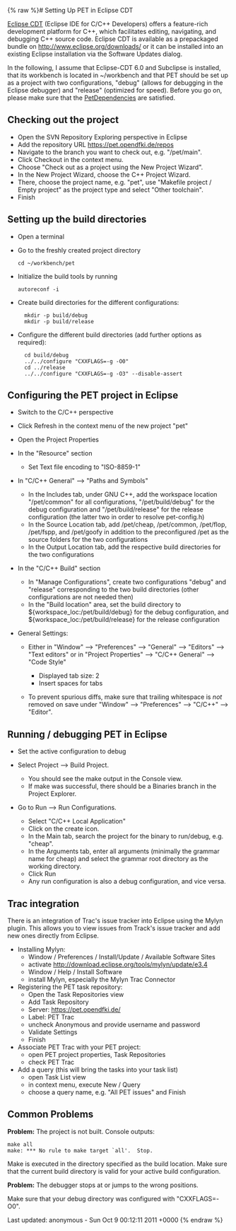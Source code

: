 {% raw %}# Setting Up PET in Eclipse CDT

[Eclipse CDT](http://www.eclipse.org/cdt/) (Eclipse IDE for C/C++
Developers) offers a feature-rich development platform for C++, which
facilitates editing, navigating, and debugging C++ source code. Eclipse
CDT is available as a prepackaged bundle on
<http://www.eclipse.org/downloads/> or it can be installed into an
existing Eclipse installation via the Software Updates dialog.

In the following, I assume that Eclipse-CDT 6.0 and Subclipse is
installed, that its workbench is located in \~/workbench and that PET
should be set up as a project with two configurations, "debug" (allows
for debugging in the Eclipse debugger) and "release" (optimized for
speed). Before you go on, please make sure that the
[PetDependencies](../PetDependencies) are satisfied.

## Checking out the project

- Open the SVN Repository Exploring perspective in Eclipse
- Add the repository URL <https://pet.opendfki.de/repos>
- Navigate to the branch you want to check out, e.g. "/pet/main".
- Click Checkout in the context menu.
- Choose "Check out as a project using the New Project Wizard".
- In the New Project Wizard, choose the C++ Project Wizard.
- There, choose the project name, e.g. "pet", use "Makefile project /
Empty project" as the project type and select "Other toolchain".
- Finish

## Setting up the build directories

- Open a terminal
- Go to the freshly created project directory
  
      cd ~/workbench/pet
- Initialize the build tools by running
  
      autoreconf -i
- Create build directories for the different configurations:
  
        mkdir -p build/debug
        mkdir -p build/release
- Configure the different build directories (add further options as
required):
  
        cd build/debug
        ../../configure "CXXFLAGS=-g -O0"
        cd ../release
        ../../configure "CXXFLAGS=-g -O3" --disable-assert

## Configuring the PET project in Eclipse

- Switch to the C/C++ perspective
- Click Refresh in the context menu of the new project "pet"
- Open the Project Properties
- In the "Resource" section
  - Set Text file encoding to "ISO-8859-1"
- In "C/C++ General" --&gt; "Paths and Symbols"
  
  - In the Includes tab, under GNU C++, add the workspace location
"/pet/common" for all configurations, "/pet/build/debug" for the
debug configuration and "/pet/build/release" for the release
configuration (the latter two in order to resolve pet-config.h)
  - In the Source Location tab, add /pet/cheap, /pet/common,
/pet/flop, /pet/fspp, and /pet/goofy in addition to the
preconfigured /pet as the source folders for the two
configurations
  - In the Output Location tab, add the respective build directories
for the two configurations
- In the "C/C++ Build" section
  - In "Manage Configurations", create two configurations "debug"
and "release" corresponding to the two build directories (other
configurations are not needed then)
  - In the "Build location" area, set the build directory to
${workspace\_loc:/pet/build/debug} for the debug configuration,
and ${workspace\_loc:/pet/build/release} for the release
configuration
- General Settings:
  - Either in "Window" --&gt; "Preferences" --&gt; "General" --&gt;
"Editors" --&gt; "Text editors" or in "Project Properties"
--&gt; "C/C++ General" --&gt; "Code Style"
    
    - Displayed tab size: 2
    - Insert spaces for tabs
  - To prevent spurious diffs, make sure that trailing whitespace is
*not* removed on save under "Window" --&gt; "Preferences" --&gt;
"C/C++" --&gt; "Editor".

## Running / debugging PET in Eclipse

- Set the active configuration to debug
- Select Project --&gt; Build Project.
  
  - You should see the make output in the Console view.
  - If make was successful, there should be a Binaries branch in the
Project Explorer.
- Go to Run --&gt; Run Configurations.
  
  - Select "C/C++ Local Application"
  - Click on the create icon.
  - In the Main tab, search the project for the binary to run/debug,
e.g. "cheap".
  - In the Arguments tab, enter all arguments (minimally the grammar
name for cheap) and select the grammar root directory as the
working directory.
  - Click Run
  - Any run configuration is also a debug configuration, and vice
versa.

## Trac integration

There is an integration of Trac's issue tracker into Eclipse using the
Mylyn plugin. This allows you to view issues from Track's issue tracker
and add new ones directly from Eclipse.

- Installing Mylyn:
  - Window / Preferences / Install/Update / Available Software Sites
  - activate <http://download.eclipse.org/tools/mylyn/update/e3.4>
  - Window / Help / Install Software
  - install Mylyn, especially the Mylyn Trac Connector
- Registering the PET task repository:
  - Open the Task Repositories view
  - Add Task Repository
  - Server: <https://pet.opendfki.de/>
  - Label: PET Trac
  - uncheck Anonymous and provide username and password
  - Validate Settings
  - Finish
- Associate PET Trac with your PET project:
  - open PET project properties, Task Repositories
  - check PET Trac
- Add a query (this will bring the tasks into your task list)
  - open Task List view
  - in context menu, execute New / Query
  - choose a query name, e.g. "All PET issues" and Finish

## Common Problems

**Problem:** The project is not built. Console outputs:

    make all 
    make: *** No rule to make target `all'.  Stop.

Make is executed in the directory specified as the build location. Make
sure that the current build directory is valid for your active build
configuration.

**Problem:** The debugger stops at or jumps to the wrong positions.

Make sure that your debug directory was configured with "CXXFLAGS=-O0".

Last updated: anonymous - Sun Oct 9 00:12:11 2011 +0000
{% endraw %}